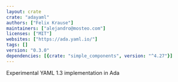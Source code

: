 ```yaml
---
layout: crate
crate: "adayaml"
authors: ["Felix Krause"]
maintainers: ["alejandro@mosteo.com"]
licenses: ["MIT"]
websites: ["https://ada.yaml.io/"]
tags: []
version: "0.3.0"
dependencies: [{crate: "simple_components", version: "^4.27"}]
---
```

Experimental YAML 1.3 implementation in Ada

